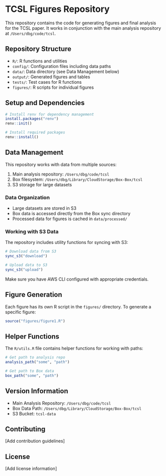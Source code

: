 # TCSL Figures Repository

This repository contains the code for generating figures and final analysis for the TCSL paper. It works in conjunction with the main analysis repository at `/Users/dbg/code/tcsl`.

## Repository Structure

- `R/`: R functions and utilities
- `config/`: Configuration files including data paths
- `data/`: Data directory (see Data Management below)
- `output/`: Generated figures and tables
- `tests/`: Test cases for R functions
- `figures/`: R scripts for individual figures

## Setup and Dependencies

```r
# Install renv for dependency management
install.packages("renv")
renv::init()

# Install required packages
renv::install()
```

## Data Management

This repository works with data from multiple sources:
1. Main analysis repository: `/Users/dbg/code/tcsl`
2. Box filesystem: `/Users/dbg/Library/CloudStorage/Box-Box/tcsl`
3. S3 storage for large datasets

### Data Organization
- Large datasets are stored in S3
- Box data is accessed directly from the Box sync directory
- Processed data for figures is cached in `data/processed/`

### Working with S3 Data

The repository includes utility functions for syncing with S3:

```r
# Download data from S3
sync_s3("download")

# Upload data to S3
sync_s3("upload")
```

Make sure you have AWS CLI configured with appropriate credentials.

## Figure Generation

Each figure has its own R script in the `figures/` directory. To generate a specific figure:

```r
source("figures/figure1.R")
```

## Helper Functions

The `R/utils.R` file contains helper functions for working with paths:

```r
# Get path to analysis repo
analysis_path("some", "path")

# Get path to Box data
box_path("some", "path")
```

## Version Information

- Main Analysis Repository: `/Users/dbg/code/tcsl`
- Box Data Path: `/Users/dbg/Library/CloudStorage/Box-Box/tcsl`
- S3 Bucket: `tcsl-data`

## Contributing

[Add contribution guidelines]

## License

[Add license information] 